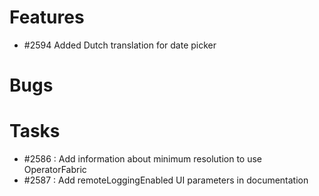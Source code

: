 # Features

- #2594 Added Dutch translation for date picker


# Bugs


# Tasks
- #2586 : Add information about minimum resolution to use OperatorFabric
- #2587 : Add remoteLoggingEnabled UI parameters in documentation
